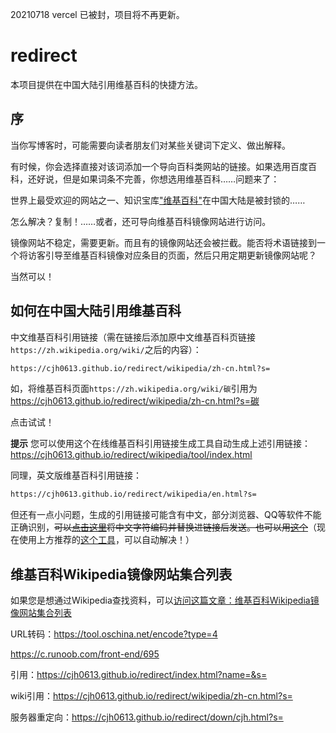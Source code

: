 20210718 vercel 已被封，项目将不再更新。

# redirect
本项目提供在中国大陆引用维基百科的快捷方法。

## 序
当你写博客时，可能需要向读者朋友们对某些关键词下定义、做出解释。

有时候，你会选择直接对该词添加一个导向百科类网站的链接。如果选用百度百科，还好说，但是如果词条不完善，你想选用维基百科……问题来了：

世界上最受欢迎的网站之一、知识宝库["维基百科"](https://cjh0613.bitbucket.io/redirect/wikipedia/zh-cn.html?s=%E7%BB%B4%E5%9F%BA%E7%99%BE%E7%A7%91)在中国大陆是被封锁的……

怎么解决？复制！……或者，还可导向维基百科镜像网站进行访问。
<!-- more -->
镜像网站不稳定，需要更新。而且有的镜像网站还会被拦截。能否将术语链接到一个将访客引导至维基百科镜像对应条目的页面，然后只用定期更新镜像网站呢？

当然可以！

## 如何在中国大陆引用维基百科
中文维基百科引用链接（需在链接后添加原中文维基百科页链接`https://zh.wikipedia.org/wiki/`之后的内容）：
```html
https://cjh0613.github.io/redirect/wikipedia/zh-cn.html?s=
```
如，将维基百科页面`https://zh.wikipedia.org/wiki/碳`引用为<a class="exturl__link" href="https://cjh0613.github.io/redirect/wikipedia/zh-cn.html?s=碳" target="_blank" rel="external nofollow noopener noreferrer">https://cjh0613.github.io/redirect/wikipedia/zh-cn.html?s=碳</a>

点击试试！


**提示**
您可以使用这个在线维基百科引用链接生成工具自动生成上述引用链接：
<a href="https://cjh0613.github.io/redirect/wikipedia/tool/index.html" target="_blank" rel="noopener noreferrer">https://cjh0613.github.io/redirect/wikipedia/tool/index.html</a>



同理，英文版维基百科引用链接：
```html
https://cjh0613.github.io/redirect/wikipedia/en.html?s=
```

但还有一点小问题，生成的引用链接可能含有中文，部分浏览器、QQ等软件不能正确识别，~~可以[点击这里](https://c.runoob.com/front-end/695)将中文字符编码并替换进链接后发送。也可以用[这个](https://tool.oschina.net/encode?type=4)~~（现在使用上方推荐的<a href="https://cjh0613.github.io/redirect/wikipedia/tool/index.html" target="_blank" rel="noopener noreferrer">这个工具</a>，可以自动解决！）


## 维基百科Wikipedia镜像网站集合列表
如果您是想通过Wikipedia查找资料，可以[访问这篇文章：维基百科Wikipedia镜像网站集合列表](https://cjh0613.github.io/blog/WikipediaMirror.html)

URL转码：https://tool.oschina.net/encode?type=4

https://c.runoob.com/front-end/695





















引用：https://cjh0613.github.io/redirect/index.html?name=&s=

wiki引用：https://cjh0613.github.io/redirect/wikipedia/zh-cn.html?s=

服务器重定向：https://cjh0613.github.io/redirect/down/cjh.html?s=

